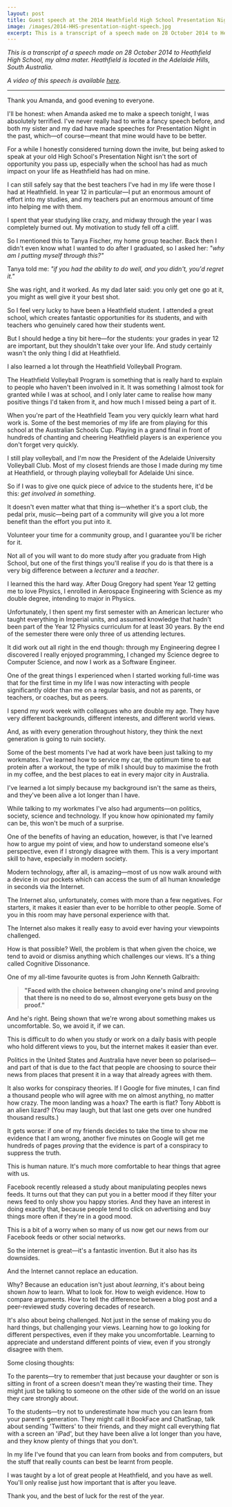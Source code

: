 ```yaml
---
layout: post
title: Guest speech at the 2014 Heathfield High School Presentation Night
image: /images/2014-HHS-presentation-night-speech.jpg
excerpt: This is a transcript of a speech made on 28 October 2014 to Heathfield High School, my alma mater. Heathfield is located in the Adelaide Hills, South Australia.
---
```


_This is a transcript of a speech made on 28 October 2014 to Heathfield High School, my alma mater. Heathfield is located in the Adelaide Hills, South Australia._

_A video of this speech is available [here](https://www.youtube.com/watch?v=PSGr-ekeNFw)._

<hr/>

Thank you Amanda, and good evening to everyone.

I'll be honest: when Amanda asked me to make a speech tonight, I was absolutely terrified. I've never really had to write a fancy speech before, and both my sister and my dad have made speeches for Presentation Night in the past, which—of course—meant that mine would have to be better.

For a while I honestly considered turning down the invite, but being asked to speak at your old High School's Presentation Night isn't the sort of opportunity you pass up,  especially when the school has had as much impact on your life as Heathfield has had on mine.

I can still safely say that the best teachers I've had in my life were those I had at Heathfield. In year 12 in particular—I put an enormous amount of effort into my studies, and my teachers put an enormous amount of time into helping me with them.

I spent that year studying like crazy, and midway through the year I was completely burned out. My motivation to study fell off a cliff.

So I mentioned this to Tanya Fischer, my home group teacher. Back then I didn't even know what I wanted to do after I graduated, so I asked her: _"why am I putting myself through this?"_

Tanya told me: _"if you had the ability to do well, and you didn't, you'd regret it."_

She was right, and it worked. As my dad later said: you only get one go at it, you might as well give it your best shot.

So I feel very lucky to have been a Heathfield student. I attended a great school, which creates fantastic opportunities for its students, and with teachers who genuinely cared how their students went.

But I should hedge a tiny bit here—for the students: your grades in year 12 are important, but they shouldn't take over your life. And study certainly wasn't the only thing I did at Heathfield.

I also learned a lot through the Heathfield Volleyball Program.

The Heathfield Volleyball Program is something that is really hard to explain to people who haven't been involved in it. It was something I almost took for granted while I was at school, and I only later came to realise how many positive things I'd taken from it, and how much I missed being a part of it.

When you're part of the Heathfield Team you very quickly learn what hard work is. Some of the best memories of my life are from playing for this school at the Australian Schools Cup. Playing in a grand final in front of hundreds of chanting and cheering Heathfield players is an experience you don't forget very quickly.

I still play volleyball, and I'm now the President of the Adelaide University Volleyball Club. Most of my closest friends are those I made during my time at Heathfield, or through playing volleyball for Adelaide Uni since.

So if I was to give one quick piece of advice to the students here, it'd be this: _get involved in something_.

It doesn't even matter what that thing is—whether it's a sport club, the pedal prix, music—being part of a community will give you a lot more benefit than the effort you put into it.

Volunteer your time for a community group, and I guarantee you'll be richer for it.

Not all of you will want to do more study after you graduate from High School, but one of the first things you'll realise if you do is that there is a very big difference between a _lecturer_ and a _teacher_.

I learned this the hard way. After Doug Gregory had spent Year 12 getting me to love Physics, I enrolled in Aerospace Engineering with Science as my double degree, intending to major in Physics.

Unfortunately, I then spent my first semester with an American lecturer who taught everything in Imperial units, and assumed knowledge that hadn't been part of the Year 12 Physics curriculum for at least 30 years. By the end of the semester there were only three of us attending lectures.

It did work out all right in the end though: through my Engineering degree I discovered I really enjoyed programming, I changed my Science degree to Computer Science, and now I work as a Software Engineer.

One of the great things I experienced when I started working full-time was that for the first time in my life I was now interacting with people significantly older than me on a regular basis, and not as parents, or teachers, or coaches, but as peers.

I spend my work week with colleagues who are double my age. They have very different backgrounds, different interests, and different world views.

And, as with every generation throughout history, they think the next generation is going to ruin society.

Some of the best moments I've had at work have been just talking to my workmates. I've learned how to service my car, the optimum time to eat protein after a workout, the type of milk I should buy to maximise the froth in my coffee, and the best places to eat in every major city in Australia.

I've learned a lot simply because my background isn't the same as theirs, and they've been alive a lot longer than I have.

While talking to my workmates I've also had arguments—on politics, society, science and technology. If you know how opinionated my family can be, this won't be much of a surprise.

One of the benefits of having an education, however, is that I've learned how to argue my point of view, and how to understand someone else's perspective, even if I strongly disagree with them. This is a very important skill to have, especially in modern society.

Modern technology, after all, is amazing—most of us now walk around with a device in our pockets which can access the sum of all human knowledge in seconds via the Internet.

The Internet also, unfortunately, comes with more than a few negatives. For starters, it makes it easier than ever to be horrible to other people. Some of you in this room may have personal experience with that.

The Internet also makes it really easy to avoid ever having your viewpoints challenged.

How is that possible? Well, the problem is that when given the choice, we tend to avoid or dismiss anything which challenges our views. It's a thing called Cognitive Dissonance.

One of my all-time favourite quotes is from John Kenneth Galbraith:

>**"Faced with the choice between changing one's mind and proving that there is no need to do so, almost everyone gets busy on the proof."**

And he's right. Being shown that we're wrong about something makes us uncomfortable. So, we avoid it, if we can.

This is difficult to do when you study or work on a daily basis with people who hold different views to you, but the internet makes it easier than ever.

Politics in the United States and Australia have never been so polarised—and part of that is due to the fact that people are choosing to source their news from places that present it in a way that already agrees with them.

It also works for conspiracy theories. If I Google for five minutes, I can find a thousand people who will agree with me on almost anything, no matter how crazy. The moon landing was a hoax? The earth is flat? Tony Abbott is an alien lizard? (You may laugh, but that last one gets over one hundred thousand results.)

It gets worse: if one of my friends decides to take the time to show me evidence that I am wrong, another five minutes on Google will get me hundreds of pages _proving_ that the evidence is part of a conspiracy to suppress the truth.

This is human nature. It's much more comfortable to hear things that agree with us.

Facebook recently released a study about manipulating peoples news feeds. It turns out that they can put you in a better mood if they filter your news feed to only show you happy stories. And they have an interest in doing exactly that, because people tend to click on advertising and buy things more often if they're in a good mood.

This is a bit of a worry when so many of us now get our news from our Facebook feeds or other social networks.

So the internet is great—it's a fantastic invention. But it also has its downsides.

And the Internet cannot replace an education.

Why? Because an education isn't just about _learning_, it's about being shown _how_ to learn. What to look for. How to weigh evidence. How to compare arguments. How to tell the difference between a blog post and a peer-reviewed study covering decades of research.

It's also about being challenged. Not just in the sense of making you do hard things, but challenging your views. Learning how to go looking for different perspectives, even if they make you uncomfortable. Learning to appreciate and understand different points of view, even if you strongly disagree with them.

Some closing thoughts:

To the parents—try to remember that just because your daughter or son is sitting in front of a screen doesn't mean they're wasting their time. They might just be talking to someone on the other side of the world on an issue they care strongly about.

To the students—try not to underestimate how much you can learn from your parent's generation. They might call it BookFace and ChatSnap, talk about sending 'Twitters' to their friends, and they might call everything flat with a screen an 'iPad', but they have been alive a lot longer than you have, and they know plenty of things that you don't.

In my life I've found that you can learn from books and from computers, but the stuff that really counts can best be learnt from people.

I was taught by a lot of great people at Heathfield, and you have as well. You'll only realise just how important that is after you leave.

Thank you, and the best of luck for the rest of the year.